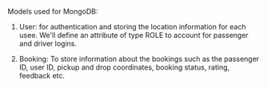 Models used for MongoDB:

1. User: for authentication and storing the location information for each usee. We'll define an attribute of type ROLE to account for passenger and driver logins.

2. Booking: To store information about the bookings such as the passenger ID, user ID, pickup and drop coordinates, booking status, rating, feedback etc.


